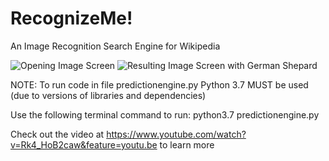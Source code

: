 # RecognizeMe!
An Image Recognition Search Engine for Wikipedia

![Opening Image Screen](opening_image)
![Resulting Image Screen with German Shepard](final_image)

NOTE: To run code in file predictionengine.py Python 3.7 MUST be used (due to versions of libraries and dependencies)

Use the following terminal command to run: python3.7 predictionengine.py

Check out the video at https://www.youtube.com/watch?v=Rk4_HoB2caw&feature=youtu.be to learn more
